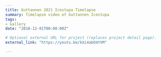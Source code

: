 ```yaml
---
title: Guttannen 2021 Icestupa Timelapse
summary: Timelapse video of Guttannen Icestupa
tags:
- Gallery
date: "2018-12-01T00:00:00Z"

# Optional external URL for project (replaces project detail page).
external_link: "https://youtu.be/kXi4abO4YVM"

---
```

